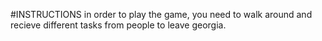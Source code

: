 #INSTRUCTIONS
in order to play the game, you need to walk around and recieve different tasks from people to leave georgia.
